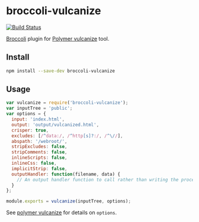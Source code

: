 # broccoli-vulcanize
[![Build Status](https://travis-ci.org/mbykovskyy/broccoli-vulcanize.svg?branch=master)](https://travis-ci.org/mbykovskyy/broccoli-vulcanize)

[Broccoli][broccoli] plugin for [Polymer vulcanize][polymer-vulcanize] tool.

## Install

```bash
npm install --save-dev broccoli-vulcanize
```

## Usage

```js
var vulcanize = require('broccoli-vulcanize');
var inputTree = 'public';
var options = {
  input: 'index.html',
  output: 'output/vulcanized.html',
  crisper: true,
  excludes: [/^data:/, /^http[s]?:/, /^\//],
  abspath: '/webroot/',
  stripExcludes: false,
  stripComments: false,
  inlineScripts: false,
  inlineCss: false,
  implicitStrip: false,
  outputHandler: function(filename, data) {
    // An output handler function to call rather than writing the processing result to file
  }
};

module.exports = vulcanize(inputTree, options);
```

See [polymer vulcanize][polymer-vulcanize] for details on `options`.

[broccoli]: https://github.com/broccolijs/broccoli "Broccoli"
[polymer-vulcanize]: https://github.com/Polymer/vulcanize  "Polymer vulcanize"
